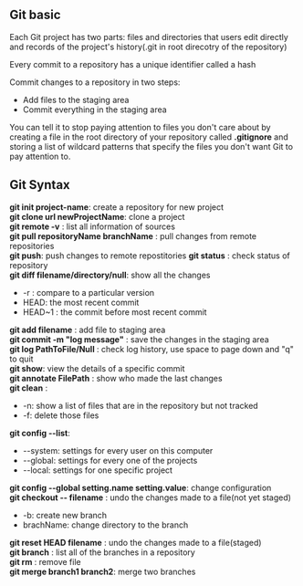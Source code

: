 
## **Git basic**  
  
Each Git project has two parts: files and directories that users edit directly and records of  the project's history(.git in 
root direcotry of the repository)  

Every commit to a repository has a unique identifier called a hash 

Commit changes to a repository in two steps:
 - Add files to the staging area
 - Commit everything in the staging area
    
You can tell it to stop paying attention to files you don't care about by creating a file in the root directory of your repository called **.gitignore** and storing a list of wildcard patterns that specify the files you don't want Git to pay attention to.

## **Git Syntax**  
**git init project-name**: create a repository for new project  
**git clone url newProjectName**: clone a project  
**git remote -v** : list all information of sources  
**git pull repositoryName branchName** : pull changes from remote repositories  
**git push**: push changes to remote repostitories
**git status** : check status of repository  
**git diff filename/directory/null**: show all the changes  
  - -r : compare to a particular version
  - HEAD: the most recent commit  
  - HEAD~1 : the commit before most recent commit
  
**git add filename** : add file to staging area  
**git commit -m "log message"** : save the changes in the staging area  
**git log PathToFile/Null** : check log history, use space to page down and "q" to quit  
**git show**: view the details of a specific commit  
**git annotate FilePath** : show who made the last changes  
**git clean** : 
- -n: show a list of files that are in the repository but not tracked
- -f: delete those files

**git config --list**: 
 - --system: settings for every user on this computer
 - --global: settings for every one of the projects
 - --local: settings for one specific project

**git config --global setting.name setting.value**: change configuration  
**git checkout -- filename** : undo the changes made to a file(not yet staged)
- -b: create new branch
- brachName: change directory to the branch  

**git reset HEAD filename** : undo the changes made to a file(staged)  
**git branch** : list all of the branches in a repository  
**git rm** : remove file  
**git merge branch1 branch2**: merge two branches 
